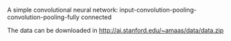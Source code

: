 A simple convolutional neural network:
input-convolution-pooling-convolution-pooling-fully connected

The data can be downloaded in http://ai.stanford.edu/~amaas/data/data.zip

